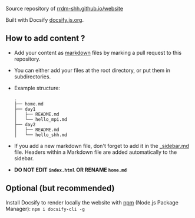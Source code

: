 Source repository of [rrdm-shh.github.io/website](https://rrdm-shh.github.io)

Built with Docsify [docsify.js.org](https://docsify.js.org).

## How to add content ?

- Add your content as [markdown](https://github.com/adam-p/markdown-here/wiki/Markdown-Cheatsheet) files by marking a pull request to this repository. 

- You can either add your files at the root directory, or put them in subdirectories.

- Example structure:
    ```
    .
    ├── home.md
    ├── day1
    │   ├── README.md
    │   └── hello_mpi.md
    ├── day2
    │   ├── README.md
    │   └── hello_shh.md
    ```

- If you add a new markdown file, don't forget to add it in the [_sidebar.md](_sidebar.md) file. Headers within a Markdown file are added automatically to the sidebar.

- **DO NOT EDIT `index.html` OR RENAME `home.md`**

## Optional (but recommended)

Install Docsify to render locally the website with [npm](https://www.npmjs.com/get-npm) (Node.js Package Manager): `npm i docsify-cli -g`